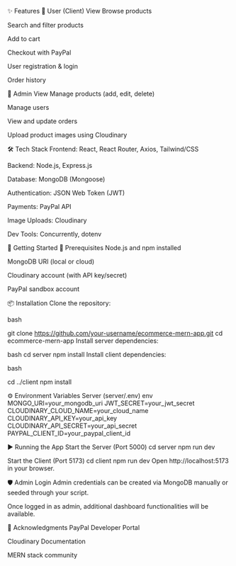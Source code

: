 ✨ Features
🧑 User (Client) View
Browse products

Search and filter products

Add to cart

Checkout with PayPal

User registration & login

Order history

🔑 Admin View
Manage products (add, edit, delete)

Manage users

View and update orders

Upload product images using Cloudinary

🛠️ Tech Stack
Frontend: React, React Router, Axios, Tailwind/CSS

Backend: Node.js, Express.js

Database: MongoDB (Mongoose)

Authentication: JSON Web Token (JWT)

Payments: PayPal API

Image Uploads: Cloudinary

Dev Tools: Concurrently, dotenv

🚀 Getting Started
🔧 Prerequisites
Node.js and npm installed

MongoDB URI (local or cloud)

Cloudinary account (with API key/secret)

PayPal sandbox account

📦 Installation
Clone the repository:

bash

git clone https://github.com/your-username/ecommerce-mern-app.git
cd ecommerce-mern-app
Install server dependencies:

bash
cd server
npm install
Install client dependencies:

bash

cd ../client
npm install

⚙️ Environment Variables
Server (server/.env)
env
MONGO_URI=your_mongodb_uri
JWT_SECRET=your_jwt_secret
CLOUDINARY_CLOUD_NAME=your_cloud_name
CLOUDINARY_API_KEY=your_api_key
CLOUDINARY_API_SECRET=your_api_secret
PAYPAL_CLIENT_ID=your_paypal_client_id

▶️ Running the App
Start the Server (Port 5000)
cd server
npm run dev

Start the Client (Port 5173)
cd client
npm run dev
Open http://localhost:5173 in your browser.

🛡️ Admin Login
Admin credentials can be created via MongoDB manually or seeded through your script.

Once logged in as admin, additional dashboard functionalities will be available.



🙌 Acknowledgments
PayPal Developer Portal

Cloudinary Documentation

MERN stack community


